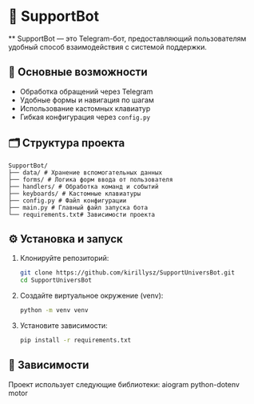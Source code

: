 # 🤖 SupportBot

** SupportBot — это Telegram-бот, предоставляющий пользователям удобный способ взаимодействия с системой поддержки.

## 📌 Основные возможности

- Обработка обращений через Telegram
- Удобные формы и навигация по шагам
- Использование кастомных клавиатур
- Гибкая конфигурация через `config.py`

## 🗂 Структура проекта
```
SupportBot/
├── data/ # Хранение вспомогательных данных
├── forms/ # Логика форм ввода от пользователя
├── handlers/ # Обработка команд и событий
├── keyboards/ # Кастомные клавиатуры
├── config.py # Файл конфигурации
├── main.py # Главный файл запуска бота
└── requirements.txt# Зависимости проекта
```

## ⚙️ Установка и запуск
1. Клонируйте репозиторий:
      ```bash
      git clone https://github.com/kirillysz/SupportUniversBot.git
      cd SupportUniversBot
      ```      
2. Создайте виртуальное окружение (venv):
   ```bash
   python -m venv venv
   ```
3. Установите зависимости:
   ```bash
   pip install -r requirements.txt
   ```
## 📄 Зависимости
Проект использует следующие библиотеки:
  aiogram
  python-dotenv
  motor

